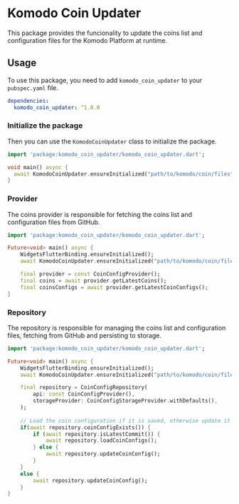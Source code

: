# Komodo Coin Updater

This package provides the funcionality to update the coins list and configuration files for the Komodo Platform at runtime.

## Usage

To use this package, you need to add `komodo_coin_updater` to your `pubspec.yaml` file.

```yaml
dependencies:
  komodo_coin_updater: ^1.0.0
```

### Initialize the package

Then you can use the `KomodoCoinUpdater` class to initialize the package.

```dart
import 'package:komodo_coin_updater/komodo_coin_updater.dart';

void main() async {
  await KomodoCoinUpdater.ensureInitialized("path/to/komodo/coin/files");
}
```

### Provider

The coins provider is responsible for fetching the coins list and configuration files from GitHub.

```dart
import 'package:komodo_coin_updater/komodo_coin_updater.dart';

Future<void> main() async {
    WidgetsFlutterBinding.ensureInitialized();
    await KomodoCoinUpdater.ensureInitialized("path/to/komodo/coin/files");

    final provider = const CoinConfigProvider();
    final coins = await provider.getLatestCoins();
    final coinsConfigs = await provider.getLatestCoinConfigs();
}
```

### Repository

The repository is responsible for managing the coins list and configuration files, fetching from GitHub and persisting to storage.

```dart
import 'package:komodo_coin_updater/komodo_coin_updater.dart';

Future<void> main() async {
    WidgetsFlutterBinding.ensureInitialized();
    await KomodoCoinUpdater.ensureInitialized("path/to/komodo/coin/files");

    final repository = CoinConfigRepository(
        api: const CoinConfigProvider(),
        storageProvider: CoinConfigStorageProvider.withDefaults(),
    ); 
    
    // Load the coin configuration if it is saved, otherwise update it 
    if(await repository.coinConfigExists()) {
        if (await repository.isLatestCommit()) {
            await repository.loadCoinConfigs();
        } else {
            await repository.updateCoinConfig();
        }
    }
    else {
        await repository.updateCoinConfig();
    }
}
```

